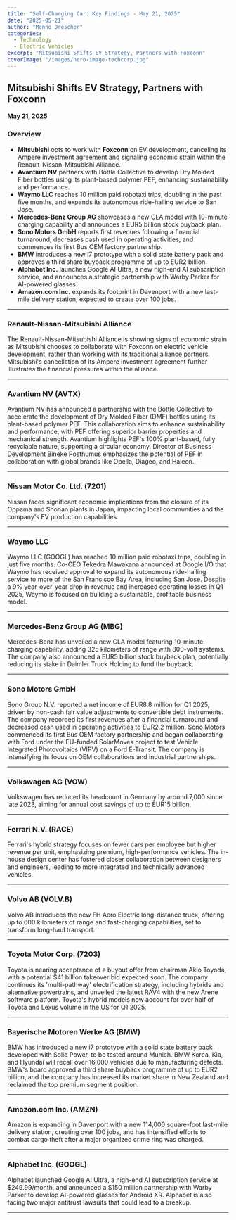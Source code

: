 ```yaml
---
title: "Self-Charging Car: Key Findings - May 21, 2025"
date: "2025-05-21"
author: "Menno Drescher"
categories:
  - Technology
  - Electric Vehicles
excerpt: "Mitsubishi Shifts EV Strategy, Partners with Foxconn"
coverImage: "/images/hero-image-techcorp.jpg"
---
```


## Mitsubishi Shifts EV Strategy, Partners with Foxconn

**May 21, 2025**

### Overview

- **Mitsubishi** opts to work with **Foxconn** on EV development, canceling its Ampere investment agreement and signaling economic strain within the Renault-Nissan-Mitsubishi Alliance.
- **Avantium NV** partners with Bottle Collective to develop Dry Molded Fiber bottles using its plant-based polymer PEF, enhancing sustainability and performance.
- **Waymo LLC** reaches 10 million paid robotaxi trips, doubling in the past five months, and expands its autonomous ride-hailing service to San Jose.
- **Mercedes-Benz Group AG** showcases a new CLA model with 10-minute charging capability and announces a EUR5 billion stock buyback plan.
- **Sono Motors GmbH** reports first revenues following a financial turnaround, decreases cash used in operating activities, and commences its first Bus OEM factory partnership.
- **BMW** introduces a new i7 prototype with a solid state battery pack and approves a third share buyback programme of up to EUR2 billion.
- **Alphabet Inc.** launches Google AI Ultra, a new high-end AI subscription service, and announces a strategic partnership with Warby Parker for AI-powered glasses.
- **Amazon.com Inc.** expands its footprint in Davenport with a new last-mile delivery station, expected to create over 100 jobs.

---

### Renault-Nissan-Mitsubishi Alliance

The Renault-Nissan-Mitsubishi Alliance is showing signs of economic strain as Mitsubishi chooses to collaborate with Foxconn on electric vehicle development, rather than working with its traditional alliance partners. Mitsubishi's cancellation of its Ampere investment agreement further illustrates the financial pressures within the alliance.

---

### Avantium NV (AVTX)

Avantium NV has announced a partnership with the Bottle Collective to accelerate the development of Dry Molded Fiber (DMF) bottles using its plant-based polymer PEF. This collaboration aims to enhance sustainability and performance, with PEF offering superior barrier properties and mechanical strength. Avantium highlights PEF's 100% plant-based, fully recyclable nature, supporting a circular economy. Director of Business Development Bineke Posthumus emphasizes the potential of PEF in collaboration with global brands like Opella, Diageo, and Haleon.

---

### Nissan Motor Co. Ltd. (7201)

Nissan faces significant economic implications from the closure of its Oppama and Shonan plants in Japan, impacting local communities and the company's EV production capabilities.

---

### Waymo LLC

Waymo LLC (GOOGL) has reached 10 million paid robotaxi trips, doubling in just five months. Co-CEO Tekedra Mawakana announced at Google I/O that Waymo has received approval to expand its autonomous ride-hailing service to more of the San Francisco Bay Area, including San Jose. Despite a 9% year-over-year drop in revenue and increased operating losses in Q1 2025, Waymo is focused on building a sustainable, profitable business model.

---

### Mercedes-Benz Group AG (MBG)

Mercedes-Benz has unveiled a new CLA model featuring 10-minute charging capability, adding 325 kilometers of range with 800-volt systems. The company also announced a EUR5 billion stock buyback plan, potentially reducing its stake in Daimler Truck Holding to fund the buyback.

---

### Sono Motors GmbH

Sono Group N.V. reported a net income of EUR8.8 million for Q1 2025, driven by non-cash fair value adjustments to convertible debt instruments. The company recorded its first revenues after a financial turnaround and decreased cash used in operating activities to EUR2.2 million. Sono Motors commenced its first Bus OEM factory partnership and began collaborating with Ford under the EU-funded SolarMoves project to test Vehicle Integrated Photovoltaics (VIPV) on a Ford E-Transit. The company is intensifying its focus on OEM collaborations and industrial partnerships.

---

### Volkswagen AG (VOW)

Volkswagen has reduced its headcount in Germany by around 7,000 since late 2023, aiming for annual cost savings of up to EUR15 billion.

---

### Ferrari N.V. (RACE)

Ferrari's hybrid strategy focuses on fewer cars per employee but higher revenue per unit, emphasizing premium, high-performance vehicles. The in-house design center has fostered closer collaboration between designers and engineers, leading to more integrated and technically advanced vehicles.

---

### Volvo AB (VOLV.B)

Volvo AB introduces the new FH Aero Electric long-distance truck, offering up to 600 kilometers of range and fast-charging capabilities, set to transform long-haul transport.

---

### Toyota Motor Corp. (7203)

Toyota is nearing acceptance of a buyout offer from chairman Akio Toyoda, with a potential $41 billion takeover bid expected soon. The company continues its 'multi-pathway' electrification strategy, including hybrids and alternative powertrains, and unveiled the latest RAV4 with the new Arene software platform. Toyota's hybrid models now account for over half of Toyota and Lexus volume in the US for Q1 2025.

---

### Bayerische Motoren Werke AG (BMW)

BMW has introduced a new i7 prototype with a solid state battery pack developed with Solid Power, to be tested around Munich. BMW Korea, Kia, and Hyundai will recall over 16,000 vehicles due to manufacturing defects. BMW's board approved a third share buyback programme of up to EUR2 billion, and the company has increased its market share in New Zealand and reclaimed the top premium segment position.

---

### Amazon.com Inc. (AMZN)

Amazon is expanding in Davenport with a new 114,000 square-foot last-mile delivery station, creating over 100 jobs, and has intensified efforts to combat cargo theft after a major organized crime ring was charged.

---

### Alphabet Inc. (GOOGL)

Alphabet launched Google AI Ultra, a high-end AI subscription service at $249.99/month, and announced a $150 million partnership with Warby Parker to develop AI-powered glasses for Android XR. Alphabet is also facing two major antitrust lawsuits that could lead to a breakup.

---